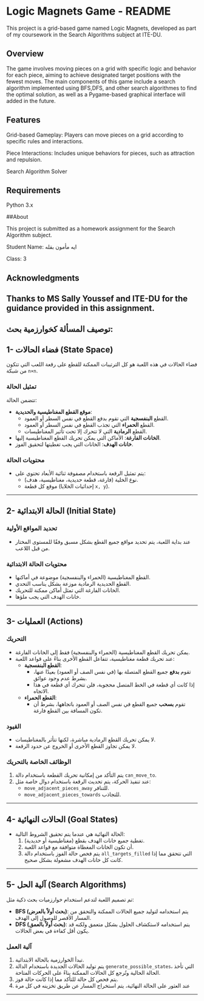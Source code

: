 # Logic Magnets Game - README

This project is a grid-based game named Logic Magnets, developed as part of my coursework in the Search Algorithms subject at ITE-DU.

## Overview

The game involves moving pieces on a grid with specific logic and behavior for each piece, aiming to achieve designated target positions with the fewest moves. The main components of this game include a search algorithm implemented using BFS,DFS, and other search algorithmes to find the optimal solution, as well as a Pygame-based graphical interface will added in the future.

## Features

Grid-based Gameplay: Players can move pieces on a grid according to specific rules and interactions.

Piece Interactions: Includes unique behaviors for pieces, such as attraction and repulsion.

Search Algorithm Solver

## Requirements
Python 3.x

##About

This project is submitted as a homework assignment for the Search Algorithm subject.

Student Name: ايه مأمون بقله

Class: 3



## Acknowledgments

Thanks to  MS Sally Youssef and ITE-DU for the guidance provided in this assignment.
---



## توصيف المسألة كخوارزمية بحث:

## **1- فضاء الحالات (State Space)**
فضاء الحالات في هذه اللعبة هو كل الترتيبات الممكنة للقطع على رقعة اللعب التي تتكون من شبكة `n×n`.  
### **تمثيل الحالة**  
تتضمن الحالة:
- **موقع القطع المغناطيسية والحديدية**:
  - القطع **البنفسجية** التي تقوم بدفع القطع في نفس السطر أو العمود.
  - القطع **الحمراء** التي تجذب القطع في نفس السطر أو العمود.
  - القطع **الرمادية** التي لا تتحرك إلا تحت تأثير المغناطيسات.
- **الخانات الفارغة**: الأماكن التي يمكن تحريك القطع المغناطيسية إليها.  
- **خانات الهدف**: الخانات التي يجب تغطيتها لتحقيق الفوز.  

### **محتويات الحالة**  
- يتم تمثيل الرقعة باستخدام مصفوفة ثنائية الأبعاد تحتوي على:
  - نوع الخلية (فارغة، قطعة حديدية، مغناطيسية، هدف).
  - موقع كل قطعة (إحداثيات الخلايا `x, y`).

---

## **2- الحالة الابتدائية (Initial State)**
### **تحديد المواقع الأولية**
- عند بداية اللعبة، يتم تحديد مواقع جميع القطع بشكل مسبق وفقًا للمستوى المختار من قبل اللاعب.  

### **محتويات الحالة الابتدائية**
- القطع المغناطيسية (الحمراء والبنفسجية) موضوعة في أماكنها.
- القطع الحديدية الرمادية موزعة بشكل يناسب التحدي.
- الخانات الفارغة التي تمثل أماكن ممكنة للتحريك.
- خانات الهدف التي يجب ملؤها.

---

## **3- العمليات (Actions)**
### **التحريك** 
- يمكن تحريك القطع المغناطيسية (الحمراء والبنفسجية) فقط إلى الخانات الفارغة.  
- عند تحريك قطعة مغناطيسية، تتفاعل القطع الأخرى بناءً على قواعد اللعبة:
  - **القطع البنفسجية**:
    - تقوم **بدفع** جميع القطع المتصلة بها (في نفس الصف أو العمود) بعيدًا عنها، بشرط عدم وجود عوائق.
    - إذا كانت أي قطعة في الخط المتصل محجوبة، فلن تتحرك أي قطعة في هذا الاتجاه.
  - **القطع الحمراء**:
    - تقوم **بسحب** جميع القطع في نفس الصف أو العمود باتجاهها، بشرط أن تكون المسافة بين القطع فارغة.

### **القيود**
- لا يمكن تحريك القطع الرمادية مباشرة، لكنها تتأثر بالمغناطيسات.
- لا يمكن تجاوز القطع الأخرى أو الخروج عن حدود الرقعة.

### **الوظائف الخاصة بالتحريك**
1. يتم التأكد من إمكانية تحريك القطعة باستخدام دالة `can_move_to`.
2. عند تنفيذ الحركة، يتم تحديث الرقعة باستخدام دوال خاصة مثل:
   - `move_adjacent_pieces_away` للتنافر.
   - `move_adjacent_pieces_towards` للتجاذب.

---

## **4- الحالات النهائية (Goal States)**
- الحالة النهائية هي عندما يتم تحقيق الشروط التالية:
  1. تغطية جميع خانات الهدف بقطع (مغناطيسية أو حديدية).
  2. أن تكون الخانات المغطاة متوافقة مع قواعد اللعبة.
  3. يتم فحص حالة الفوز باستخدام دالة `all_targets_filled` التي تتحقق مما إذا كانت كل خانات الهدف مشغولة بشكل صحيح.

---

## **5- آلية الحل (Search Algorithms)**
تم تصميم اللعبة لتدعم استخدام خوارزميات بحث ذكية مثل:
- **BFS (بحث أولاً بالعرض)**: يتم استخدامه لتوليد جميع الحالات الممكنة والتحقق من المسار الأقصر للوصول إلى الهدف.
- **DFS (بحث أولاً بالعمق)**: يتم استخدامه لاستكشاف الحلول بشكل متعمق ولكنه قد يكون أقل كفاءة في بعض الحالات.

### **آلية العمل**
1. تبدأ الخوارزمية بالحالة الابتدائية.
2. يتم توليد الحالات الجديدة باستخدام الدالة `generate_possible_states`، التي تأخذ الحالة الحالية وتُرجع كل الحالات الممكنة بناءً على الحركات المتاحة.
3. يتم فحص كل حالة للتأكد مما إذا كانت حالة فوز.
4. عند العثور على الحالة النهائية، يتم استخراج المسار عن طريق تخزينه في كل مرة 

---


